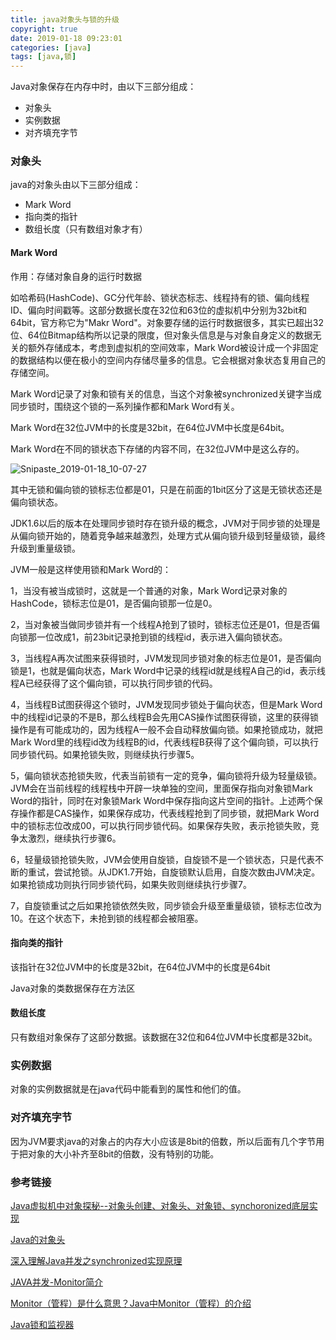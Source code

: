 ```yaml
---
title: java对象头与锁的升级
copyright: true
date: 2019-01-18 09:23:01
categories: [java]
tags: [java,锁]
---
```


Java对象保存在内存中时，由以下三部分组成：

- 对象头
- 实例数据
- 对齐填充字节

###  对象头

java的对象头由以下三部分组成：

- Mark Word
- 指向类的指针
- 数组长度（只有数组对象才有）

####  Mark Word

作用：存储对象自身的运行时数据

如哈希码(HashCode)、GC分代年龄、锁状态标志、线程持有的锁、偏向线程ID、偏向时间戳等。这部分数据长度在32位和63位的虚拟机中分别为32bit和64bit，官方称它为"Makr Word"。对象要存储的运行时数据很多，其实已超出32位、64位Bitmap结构所以记录的限度，但对象头信息是与对象自身定义的数据无关的额外存储成本，考虑到虚拟机的空间效率，Mark Word被设计成一个非固定的数据结构以便在极小的空间内存储尽量多的信息。它会根据对象状态复用自己的存储空间。

Mark Word记录了对象和锁有关的信息，当这个对象被synchronized关键字当成同步锁时，围绕这个锁的一系列操作都和Mark Word有关。

Mark Word在32位JVM中的长度是32bit，在64位JVM中长度是64bit。

 Mark Word在不同的锁状态下存储的内容不同，在32位JVM中是这么存的。

![Snipaste_2019-01-18_10-07-27](C:\Users\lenovo\Desktop\Snipaste_2019-01-18_10-07-27.png)

其中无锁和偏向锁的锁标志位都是01，只是在前面的1bit区分了这是无锁状态还是偏向锁状态。

JDK1.6以后的版本在处理同步锁时存在锁升级的概念，JVM对于同步锁的处理是从偏向锁开始的，随着竞争越来越激烈，处理方式从偏向锁升级到轻量级锁，最终升级到重量级锁。

JVM一般是这样使用锁和Mark Word的：

1，当没有被当成锁时，这就是一个普通的对象，Mark Word记录对象的HashCode，锁标志位是01，是否偏向锁那一位是0。

2，当对象被当做同步锁并有一个线程A抢到了锁时，锁标志位还是01，但是否偏向锁那一位改成1，前23bit记录抢到锁的线程id，表示进入偏向锁状态。

3，当线程A再次试图来获得锁时，JVM发现同步锁对象的标志位是01，是否偏向锁是1，也就是偏向状态，Mark Word中记录的线程id就是线程A自己的id，表示线程A已经获得了这个偏向锁，可以执行同步锁的代码。

4，当线程B试图获得这个锁时，JVM发现同步锁处于偏向状态，但是Mark Word中的线程id记录的不是B，那么线程B会先用CAS操作试图获得锁，这里的获得锁操作是有可能成功的，因为线程A一般不会自动释放偏向锁。如果抢锁成功，就把Mark Word里的线程id改为线程B的id，代表线程B获得了这个偏向锁，可以执行同步锁代码。如果抢锁失败，则继续执行步骤5。

5，偏向锁状态抢锁失败，代表当前锁有一定的竞争，偏向锁将升级为轻量级锁。JVM会在当前线程的线程栈中开辟一块单独的空间，里面保存指向对象锁Mark Word的指针，同时在对象锁Mark Word中保存指向这片空间的指针。上述两个保存操作都是CAS操作，如果保存成功，代表线程抢到了同步锁，就把Mark Word中的锁标志位改成00，可以执行同步锁代码。如果保存失败，表示抢锁失败，竞争太激烈，继续执行步骤6。

6，轻量级锁抢锁失败，JVM会使用自旋锁，自旋锁不是一个锁状态，只是代表不断的重试，尝试抢锁。从JDK1.7开始，自旋锁默认启用，自旋次数由JVM决定。如果抢锁成功则执行同步锁代码，如果失败则继续执行步骤7。

7，自旋锁重试之后如果抢锁依然失败，同步锁会升级至重量级锁，锁标志位改为10。在这个状态下，未抢到锁的线程都会被阻塞。

####  指向类的指针

该指针在32位JVM中的长度是32bit，在64位JVM中的长度是64bit

Java对象的类数据保存在方法区

####  数组长度

只有数组对象保存了这部分数据。该数据在32位和64位JVM中长度都是32bit。

###  实例数据

对象的实例数据就是在java代码中能看到的属性和他们的值。

###  对齐填充字节

因为JVM要求java的对象占的内存大小应该是8bit的倍数，所以后面有几个字节用于把对象的大小补齐至8bit的倍数，没有特别的功能。

###  参考链接

[Java虚拟机中对象探秘--对象头创建、对象头、对象锁、synchoronized底层实现](https://blog.csdn.net/smileiam/article/details/80364641)

[Java的对象头](https://blog.csdn.net/lkforce/article/details/81128115#%E4%B8%89%EF%BC%8C%E5%AF%B9%E9%BD%90%E5%A1%AB%E5%85%85%E5%AD%97%E8%8A%82)

[深入理解Java并发之synchronized实现原理](https://blog.csdn.net/javazejian/article/details/72828483)

[JAVA并发-Monitor简介](https://blog.csdn.net/ignorewho/article/details/80854625)

[Monitor（管程）是什么意思？Java中Monitor（管程）的介绍](http://www.php.cn/java-article-410323.html)

[Java锁和监视器](http://www.php.cn/java-article-410323.html)


